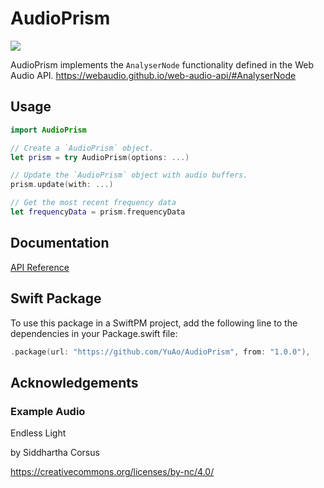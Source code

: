 # AudioPrism

![](https://github.com/YuAo/AudioPrism/workflows/Swift/badge.svg)

AudioPrism implements the `AnalyserNode` functionality defined in the Web Audio API. https://webaudio.github.io/web-audio-api/#AnalyserNode

## Usage

```Swift
import AudioPrism

// Create a `AudioPrism` object.
let prism = try AudioPrism(options: ...)

// Update the `AudioPrism` object with audio buffers.
prism.update(with: ...)

// Get the most recent frequency data
let frequencyData = prism.frequencyData
```

## Documentation

[API Reference](https://yuao.github.io/AudioPrism/documentation/audioprism)

## Swift Package

To use this package in a SwiftPM project, add the following line to the dependencies in your Package.swift file:

```swift
.package(url: "https://github.com/YuAo/AudioPrism", from: "1.0.0"),
```

## Acknowledgements

### Example Audio

Endless Light

by Siddhartha Corsus

https://creativecommons.org/licenses/by-nc/4.0/
